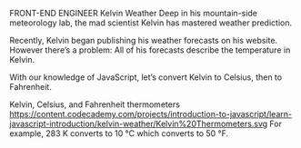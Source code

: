 FRONT-END ENGINEER
Kelvin Weather
Deep in his mountain-side meteorology lab, the mad scientist Kelvin has mastered weather prediction.

Recently, Kelvin began publishing his weather forecasts on his website. However there’s a problem: All of his forecasts describe the temperature in Kelvin.

With our knowledge of JavaScript, let’s convert Kelvin to Celsius, then to Fahrenheit.

Kelvin, Celsius, and Fahrenheit thermometers
https://content.codecademy.com/projects/introduction-to-javascript/learn-javascript-introduction/kelvin-weather/Kelvin%20Thermometers.svg
For example, 283 K converts to 10 °C which converts to 50 °F.
